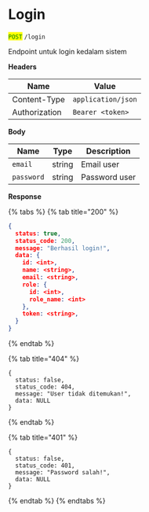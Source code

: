 # Login

<mark style="color:green;">`POST`</mark> `/login`

Endpoint untuk login kedalam sistem

**Headers**

| Name          | Value              |
| ------------- | ------------------ |
| Content-Type  | `application/json` |
| Authorization | `Bearer <token>`   |

**Body**

| Name       | Type   | Description   |
| ---------- | ------ | ------------- |
| `email`    | string | Email user    |
| `password` | string | Password user |

**Response**

{% tabs %}
{% tab title="200" %}
```json
{
  status: true,
  status_code: 200,
  message: "Berhasil login!",
  data: {
    id: <int>,
    name: <string>,
    email: <string>,
    role: {
      id: <int>,
      role_name: <int>
    },
    token: <string>,
  }
}
```
{% endtab %}

{% tab title="404" %}
```
{
  status: false,
  status_code: 404,
  message: "User tidak ditemukan!",
  data: NULL
}
```
{% endtab %}

{% tab title="401" %}
```
{
  status: false,
  status_code: 401,
  message: "Password salah!",
  data: NULL
}
```
{% endtab %}
{% endtabs %}
